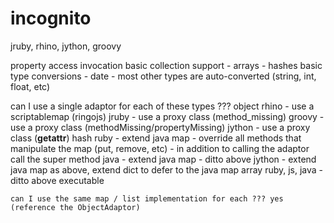 incognito
=========

jruby, rhino, jython, groovy

property access
invocation
basic collection support
    - arrays
    - hashes
basic type conversions
    - date
    - most other types are auto-converted (string, int, float, etc)


can I use a single adaptor for each of these types ???
object
    rhino - use a scriptablemap (ringojs)
    jruby - use a proxy class (method_missing)
    groovy - use a proxy class (methodMissing/propertyMissing)
    jython - use a proxy class (__getattr__)
hash
    ruby - extend java map
        - override all methods that manipulate the map (put, remove, etc)
        - in addition to calling the adaptor call the super method
    java - extend java map
        - ditto above
    jython - extend java map as above, extend dict to defer to the java map
array
    ruby, js, java - ditto above
executable

    can I use the same map / list implementation for each ??? yes (reference the ObjectAdaptor)

